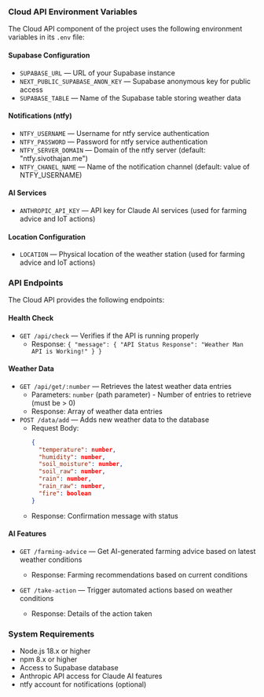 ### Cloud API Environment Variables

The Cloud API component of the project uses the following environment variables in its `.env` file:

#### Supabase Configuration

- `SUPABASE_URL` — URL of your Supabase instance
- `NEXT_PUBLIC_SUPABASE_ANON_KEY` — Supabase anonymous key for public access
- `SUPABASE_TABLE` — Name of the Supabase table storing weather data

#### Notifications (ntfy)

- `NTFY_USERNAME` — Username for ntfy service authentication
- `NTFY_PASSWORD` — Password for ntfy service authentication
- `NTFY_SERVER_DOMAIN` — Domain of the ntfy server (default: "ntfy.sivothajan.me")
- `NTFY_CHANEL_NAME` — Name of the notification channel (default: value of NTFY_USERNAME)

#### AI Services

- `ANTHROPIC_API_KEY` — API key for Claude AI services (used for farming advice and IoT actions)

#### Location Configuration

- `LOCATION` — Physical location of the weather station (used for farming advice and IoT actions)

### API Endpoints

The Cloud API provides the following endpoints:

#### Health Check

- `GET /api/check` — Verifies if the API is running properly
  - Response: `{ "message": { "API Status Response": "Weather Man API is Working!" } }`

#### Weather Data

- `GET /api/get/:number` — Retrieves the latest weather data entries
  - Parameters: `number` (path parameter) - Number of entries to retrieve (must be > 0)
  - Response: Array of weather data entries
- `POST /data/add` — Adds new weather data to the database
  - Request Body:
    ```json
    {
      "temperature": number,
      "humidity": number,
      "soil_moisture": number,
      "soil_raw": number,
      "rain": number,
      "rain_raw": number,
      "fire": boolean
    }
    ```
  - Response: Confirmation message with status

#### AI Features

- `GET /farming-advice` — Get AI-generated farming advice based on latest weather conditions

  - Response: Farming recommendations based on current conditions

- `GET /take-action` — Trigger automated actions based on weather conditions
  - Response: Details of the action taken

### System Requirements

- Node.js 18.x or higher
- npm 8.x or higher
- Access to Supabase database
- Anthropic API access for Claude AI features
- ntfy account for notifications (optional)

